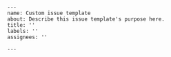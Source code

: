 	---
	name: Custom issue template
	about: Describe this issue template's purpose here.
	title: ''
	labels: ''
	assignees: ''
	
	---
	
	
